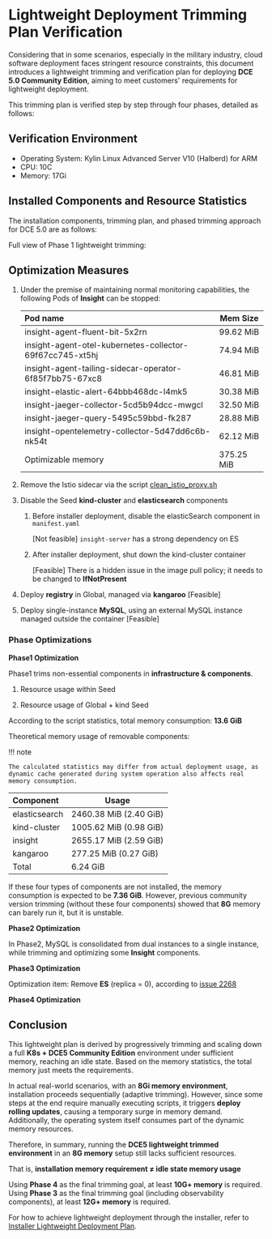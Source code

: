 # Lightweight Deployment Trimming Plan Verification

Considering that in some scenarios, especially in the military industry, cloud software deployment faces stringent resource constraints, this document introduces a lightweight trimming and verification plan for deploying **DCE 5.0 Community Edition**, aiming to meet customers' requirements for lightweight deployment.

This trimming plan is verified step by step through four phases, detailed as follows:

## Verification Environment

* Operating System: Kylin Linux Advanced Server V10 (Halberd) for ARM
* CPU: 10C
* Memory: 17Gi

## Installed Components and Resource Statistics

The installation components, trimming plan, and phased trimming approach for DCE 5.0 are as follows:

Full view of Phase 1 lightweight trimming:

## Optimization Measures

1. Under the premise of maintaining normal monitoring capabilities, the following Pods of **Insight** can be stopped:

    | Pod name                                                 | Mem Size   |
    | :------------------------------------------------------- | ---------- |
    | insight-agent-fluent-bit-5x2rn                           | 99.62 MiB  |
    | insight-agent-otel-kubernetes-collector-69f67cc745-xt5hj | 74.94 MiB  |
    | insight-agent-tailing-sidecar-operator-6f85f7bb75-67xc8  | 46.81 MiB  |
    | insight-elastic-alert-64bbb468dc-l4mk5                   | 30.38 MiB  |
    | insight-jaeger-collector-5cd5b94dcc-mwgcl                | 32.50 MiB  |
    | insight-jaeger-query-5495c59bbd-fk287                    | 28.88 MiB  |
    | insight-opentelemetry-collector-5d47dd6c6b-nk54t         | 62.12 MiB  |
    | Optimizable memory                                       | 375.25 MiB |

2. Remove the Istio sidecar via the script [clean_istio_proxy.sh](https://gitlab.daocloud.cn/bo.jiang/installer-tools/-/blob/master/clean_istio_proxy.sh)

3. Disable the Seed **kind-cluster** and **elasticsearch** components

    1. Before installer deployment, disable the elasticSearch component in `manifest.yaml`

        [Not feasible] `insight-server` has a strong dependency on ES

    2. After installer deployment, shut down the kind-cluster container

        [Feasible] There is a hidden issue in the image pull policy; it needs to be changed to **IfNotPresent**

4. Deploy **registry** in Global, managed via **kangaroo** [Feasible]

5. Deploy single-instance **MySQL**, using an external MySQL instance managed outside the container [Feasible]

### Phase Optimizations

**Phase1 Optimization**

Phase1 trims non-essential components in **infrastructure & components**.

1. Resource usage within Seed

2. Resource usage of Global + kind Seed


According to the script statistics, total memory consumption: **13.6 GiB**

Theoretical memory usage of removable components:

!!! note

    The calculated statistics may differ from actual deployment usage, as dynamic cache generated during system operation also affects real memory consumption.

| Component     | Usage                  |
| :------------ | ---------------------- |
| elasticsearch | 2460.38 MiB (2.40 GiB) |
| kind-cluster  | 1005.62 MiB (0.98 GiB) |
| insight       | 2655.17 MiB (2.59 GiB) |
| kangaroo      | 277.25 MiB (0.27 GiB)  |
| Total         | 6.24 GiB               |

If these four types of components are not installed, the memory consumption is expected to be **7.36 GiB**.
However, previous community version trimming (without these four components) showed that **8G** memory can barely run it, but it is unstable.

**Phase2 Optimization**

In Phase2, MySQL is consolidated from dual instances to a single instance, while trimming and optimizing some **Insight** components.

**Phase3 Optimization**

Optimization item: Remove **ES** (replica = 0), according to [issue 2268](https://gitlab.daocloud.cn/ndx/engineering/insight/insight/-/issues/2268#note_558331)

**Phase4 Optimization**


## Conclusion

This lightweight plan is derived by progressively trimming and scaling down a full **K8s + DCE5 Community Edition** environment under sufficient memory, reaching an idle state. Based on the memory statistics, the total memory just meets the requirements.

In actual real-world scenarios, with an **8Gi memory environment**, installation proceeds sequentially (adaptive trimming).
However, since some steps at the end require manually executing scripts, it triggers **deploy rolling updates**, causing a temporary surge in memory demand.
Additionally, the operating system itself consumes part of the dynamic memory resources.

Therefore, in summary, running the **DCE5 lightweight trimmed environment** in an **8G memory** setup still lacks sufficient resources.

That is, **installation memory requirement ≠ idle state memory usage**

Using **Phase 4** as the final trimming goal, at least **10G+ memory** is required.
Using **Phase 3** as the final trimming goal (including observability components), at least **12G+ memory** is required.

For how to achieve lightweight deployment through the installer, refer to
[Installer Lightweight Deployment Plan](./install-light.md).
